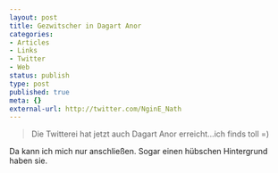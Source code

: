 ```yaml
---
layout: post
title: Gezwitscher in Dagart Anor
categories:
- Articles
- Links
- Twitter
- Web
status: publish
type: post
published: true
meta: {}
external-url: http://twitter.com/NginE_Nath
---
```

<blockquote>Die Twitterei hat jetzt auch Dagart Anor erreicht...ich finds toll =)</blockquote>

Da kann ich mich nur anschließen. Sogar einen hübschen Hintergrund haben sie.
